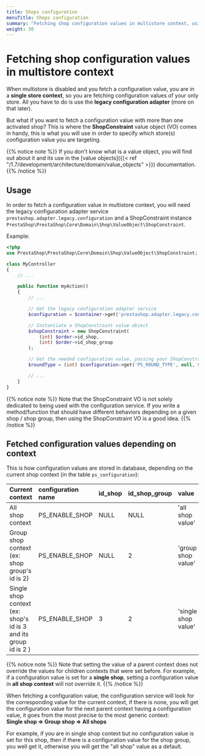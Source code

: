 ```yaml
---
title: Shops configuration
menuTitle: Shops configuration
summary: "Fetching shop configuration values in multistore context, using the ShopConstraint value object"
weight: 30
---
```


# Fetching shop configuration values in multistore context

When multistore is disabled and you fetch a configuration value, you are in a **single store context**, so you are fetching configuration values of your only store. All you have to do is use the **legacy configuration adapter** (more on that later).

But what if you want to fetch a configuration value with more than one activated shop? This is where the **ShopConstraint** value object (VO) comes in handy, this is what you will use in order to specify which store(s) configuration value you are targeting.

{{% notice note %}}
If you don't know what is a value object, you will find out about it and its use in the [value objects]({{< ref "/1.7/development/architecture/domain/value_objects" >}}) documentation.
{{% /notice %}}

## Usage

In order to fetch a configuration value in multistore context, you will need the legacy configuration adapter service `prestashop.adapter.legacy.configuration` and a ShopConstraint instance `PrestaShop\PrestaShop\Core\Domain\Shop\ValueObject\ShopConstraint`.

Example:

```php
<?php
use PrestaShop\PrestaShop\Core\Domain\Shop\ValueObject\ShopConstraint;

class MyController
{
    // ...

    public function myAction()
    {
        // ...

        // Get the legacy configuration adapter service
        $configuration = $container->get('prestashop.adapter.legacy.configuration');

        // Instantiate a ShopConstraint value object
        $shopConstraint = new ShopConstraint(
            (int) $order->id_shop,
            (int) $order->id_shop_group
        );

        // Get the needed configuration value, passing your ShopConstraint object as a third parameter
        $roundType = (int) $configuration->get('PS_ROUND_TYPE', null, $shopConstraint);

        // ...
    }
}
```

{{% notice note %}}
Note that the ShopConstraint VO is not solely dedicated to being used with the configuration service. If you write a method/function that should have different behaviors depending on a given shop / shop group, then using the ShopConstraint VO is a good idea.
{{% /notice %}}

## Fetched configuration values depending on context

This is how configuration values are stored in database, depending on the current shop context (in the table `ps_configuration`): 

| Current context | configuration name | id_shop |  id_shop_group  | value |
|:-------|:-------|:--------|-----------------------|:-------|
|All shop context | PS_ENABLE_SHOP | NULL | NULL | 'all shop value' |
|Group shop context (ex: shop group's id is 2)  | PS_ENABLE_SHOP | NULL | 2 | 'group shop value' |
|Single shop context (ex: shop's id is 3 and its group id is 2 ) | PS_ENABLE_SHOP | 3 | 2 | 'single shop value' |

{{% notice note %}}
 Note that setting the value of a parent context does not override the values for children contexts that were set before. For example, if a configuration value is set for a **single shop**, setting a configuration value in **all shop context** will not override it.
{{% /notice %}}

When fetching a configuration value, the configuration service will look for the corresponding value for the current context, if there is none, you will get the configuration value for the next parent context having a configuration value, it goes from the most precise to the most generic context:<br>
**Single shop => Group shop => All shops**

For example, if you are in single shop context but no configuration value is set for this shop, then if there is a configuration value for the shop group, you well get it, otherwise you will get the "all shop" value as a default.
